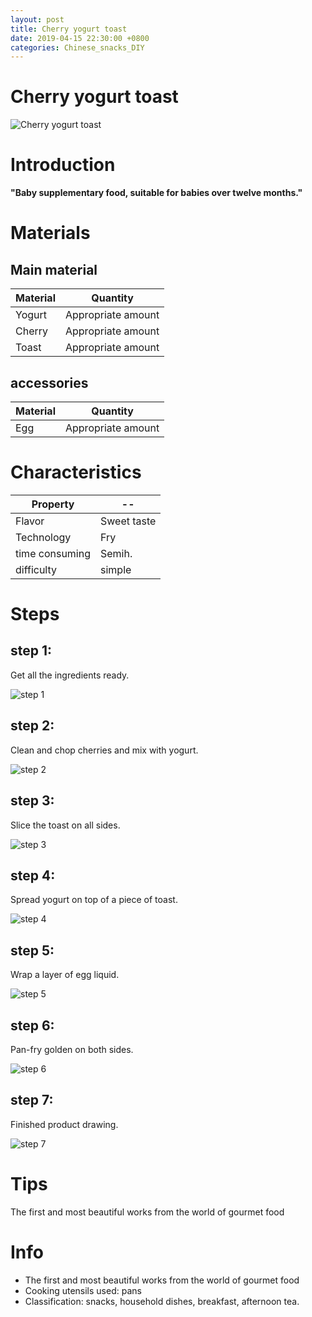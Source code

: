 ```yaml
---
layout: post
title: Cherry yogurt toast
date: 2019-04-15 22:30:00 +0800
categories: Chinese_snacks_DIY
---
```


# Cherry yogurt toast

![Cherry yogurt toast]({{site.baseurl}}/img/406348/406348.jpg)

# Introduction

**"Baby supplementary food, suitable for babies over twelve months."**

# Materials


## Main material

Material|Quantity
--|--
Yogurt|Appropriate amount
Cherry|Appropriate amount
Toast|Appropriate amount

## accessories

Material|Quantity
--|--
Egg|Appropriate amount

# Characteristics

Property|--
--|--
Flavor|Sweet taste
Technology|Fry
time consuming|Semih.
difficulty|simple

# Steps

## step 1:

Get all the ingredients ready.

![step 1]({{site.baseurl}}/img/406348/1.jpg)

## step 2:

Clean and chop cherries and mix with yogurt.

![step 2]({{site.baseurl}}/img/406348/2.jpg)

## step 3:

Slice the toast on all sides.

![step 3]({{site.baseurl}}/img/406348/3.jpg)

## step 4:

Spread yogurt on top of a piece of toast.

![step 4]({{site.baseurl}}/img/406348/4.jpg)

## step 5:

Wrap a layer of egg liquid.

![step 5]({{site.baseurl}}/img/406348/5.jpg)

## step 6:

Pan-fry golden on both sides.

![step 6]({{site.baseurl}}/img/406348/6.jpg)

## step 7:

Finished product drawing.

![step 7]({{site.baseurl}}/img/406348/7.jpg)

# Tips

The first and most beautiful works from the world of gourmet food

# Info

- The first and most beautiful works from the world of gourmet food
- Cooking utensils used: pans
- Classification: snacks, household dishes, breakfast, afternoon tea.